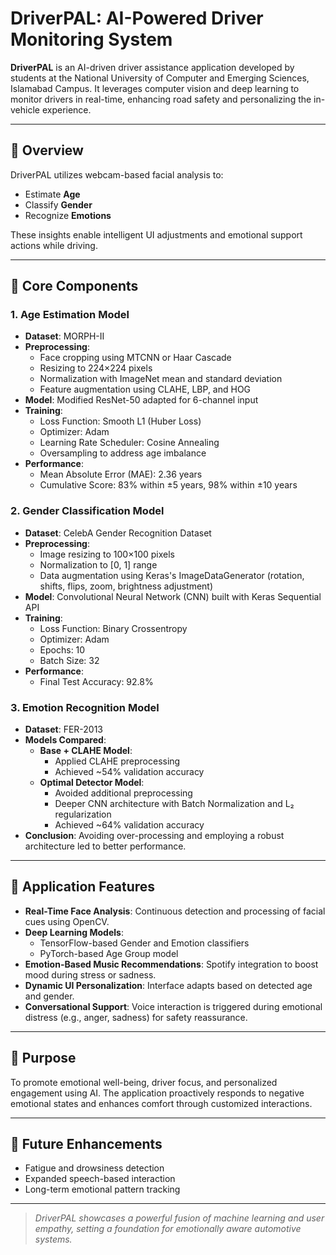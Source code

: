 # DriverPAL: AI-Powered Driver Monitoring System

**DriverPAL** is an AI-driven driver assistance application developed by students at the National University of Computer and Emerging Sciences, Islamabad Campus. It leverages computer vision and deep learning to monitor drivers in real-time, enhancing road safety and personalizing the in-vehicle experience.

---

## 🚗 Overview

DriverPAL utilizes webcam-based facial analysis to:

- Estimate **Age**
- Classify **Gender**
- Recognize **Emotions**

These insights enable intelligent UI adjustments and emotional support actions while driving.

---

## 🧠 Core Components

### 1. Age Estimation Model

- **Dataset**: MORPH-II  
- **Preprocessing**:
  - Face cropping using MTCNN or Haar Cascade
  - Resizing to 224×224 pixels
  - Normalization with ImageNet mean and standard deviation
  - Feature augmentation using CLAHE, LBP, and HOG
- **Model**: Modified ResNet-50 adapted for 6-channel input
- **Training**:
  - Loss Function: Smooth L1 (Huber Loss)
  - Optimizer: Adam
  - Learning Rate Scheduler: Cosine Annealing
  - Oversampling to address age imbalance
- **Performance**:
  - Mean Absolute Error (MAE): 2.36 years
  - Cumulative Score: 83% within ±5 years, 98% within ±10 years

### 2. Gender Classification Model

- **Dataset**: CelebA Gender Recognition Dataset  
- **Preprocessing**:
  - Image resizing to 100×100 pixels
  - Normalization to [0, 1] range
  - Data augmentation using Keras's ImageDataGenerator (rotation, shifts, flips, zoom, brightness adjustment)
- **Model**: Convolutional Neural Network (CNN) built with Keras Sequential API
- **Training**:
  - Loss Function: Binary Crossentropy
  - Optimizer: Adam
  - Epochs: 10
  - Batch Size: 32
- **Performance**:
  - Final Test Accuracy: 92.8%

### 3. Emotion Recognition Model

- **Dataset**: FER-2013  
- **Models Compared**:
  - **Base + CLAHE Model**:
    - Applied CLAHE preprocessing
    - Achieved ~54% validation accuracy
  - **Optimal Detector Model**:
    - Avoided additional preprocessing
    - Deeper CNN architecture with Batch Normalization and L₂ regularization
    - Achieved ~64% validation accuracy
- **Conclusion**: Avoiding over-processing and employing a robust architecture led to better performance.

---

## 🚀 Application Features

- **Real-Time Face Analysis**: Continuous detection and processing of facial cues using OpenCV.
- **Deep Learning Models**:
  - TensorFlow-based Gender and Emotion classifiers
  - PyTorch-based Age Group model
- **Emotion-Based Music Recommendations**: Spotify integration to boost mood during stress or sadness.
- **Dynamic UI Personalization**: Interface adapts based on detected age and gender.
- **Conversational Support**: Voice interaction is triggered during emotional distress (e.g., anger, sadness) for safety reassurance.

---

## 🎯 Purpose

To promote emotional well-being, driver focus, and personalized engagement using AI. The application proactively responds to negative emotional states and enhances comfort through customized interactions.

---

## 🔮 Future Enhancements

- Fatigue and drowsiness detection  
- Expanded speech-based interaction  
- Long-term emotional pattern tracking


---

> *DriverPAL showcases a powerful fusion of machine learning and user empathy, setting a foundation for emotionally aware automotive systems.*
